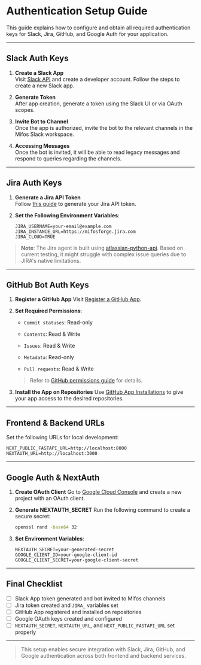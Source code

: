 # Authentication Setup Guide

This guide explains how to configure and obtain all required authentication keys for Slack, Jira, GitHub, and Google Auth for your application.

---

## Slack Auth Keys

1. **Create a Slack App**  
   Visit [Slack API](https://api.slack.com/tutorials/tracks/getting-a-token) and create a developer account. Follow the steps to create a new Slack app.

2. **Generate Token**  
   After app creation, generate a token using the Slack UI or via OAuth scopes.

3. **Invite Bot to Channel**  
   Once the app is authorized, invite the bot to the relevant channels in the Mifos Slack workspace.

4. **Accessing Messages**  
   Once the bot is invited, it will be able to read legacy messages and respond to queries regarding the channels.

---

## Jira Auth Keys

1. **Generate a Jira API Token**  
   Follow [this guide](https://support.atlassian.com/atlassian-account/docs/manage-api-tokens-for-your-atlassian-account//) to generate your Jira API token.

2. **Set the Following Environment Variables**:
   ```env
   JIRA_USERNAME=your-email@example.com
   JIRA_INSTANCE_URL=https://mifosforge.jira.com
   JIRA_CLOUD=TRUE
   ```

> **Note**:
> The Jira agent is built using [atlassian-python-api](https://atlassian-python-api.readthedocs.io/jira.html). Based on current testing, it might struggle with complex issue queries due to JIRA's native limitations.

---

## GitHub Bot Auth Keys

1. **Register a GitHub App**
   Visit [Register a GitHub App](https://docs.github.com/en/apps/creating-github-apps/registering-a-github-app/registering-a-github-app).

2. **Set Required Permissions**:

   * `Commit statuses`: Read-only

   * `Contents`: Read & Write

   * `Issues`: Read & Write

   * `Metadata`: Read-only

   * `Pull requests`: Read & Write

   > Refer to [GitHub permissions guide](https://docs.github.com/en/rest/authentication/permissions-required-for-github-apps?apiVersion=2022-11-28) for details.

3. **Install the App on Repositories**
   Use [GitHub App Installations](https://github.com/settings/installations) to give your app access to the desired repositories.

---

## Frontend & Backend URLs

Set the following URLs for local development:

```env
NEXT_PUBLIC_FASTAPI_URL=http://localhost:8000
NEXTAUTH_URL=http://localhost:3000
```

---

## Google Auth & NextAuth

1. **Create OAuth Client**
   Go to [Google Cloud Console](https://console.cloud.google.com/) and create a new project with an OAuth client.

2. **Generate NEXTAUTH\_SECRET**
   Run the following command to create a secure secret:

   ```bash
   openssl rand -base64 32
   ```

3. **Set Environment Variables**:

   ```env
   NEXTAUTH_SECRET=your-generated-secret
   GOOGLE_CLIENT_ID=your-google-client-id
   GOOGLE_CLIENT_SECRET=your-google-client-secret
   ```

---

## Final Checklist

* [ ] Slack App token generated and bot invited to Mifos channels
* [ ] Jira token created and `JIRA_` variables set
* [ ] GitHub App registered and installed on repositories
* [ ] Google OAuth keys created and configured
* [ ] `NEXTAUTH_SECRET`, `NEXTAUTH_URL`, and `NEXT_PUBLIC_FASTAPI_URL` set properly

---

> This setup enables secure integration with Slack, Jira, GitHub, and Google authentication across both frontend and backend services.

